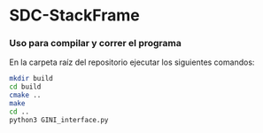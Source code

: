 # SDC-StackFrame

### Uso para compilar y correr el programa

En la carpeta raíz del repositorio ejecutar los siguientes comandos:

```bash
mkdir build
cd build
cmake ..
make
cd ..
python3 GINI_interface.py
```
